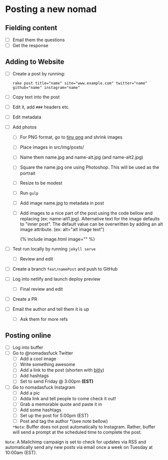# Posting a new nomad

## Fielding content

- [ ] Email them the questions
- [ ] Get the response

## Adding to Website

- [ ] Create a post by running:
   
   `rake post title="name" site="www.example.com" twitter="name" github="name" instagram="name"`

- [ ] Copy text into the post
- [ ] Edit it, add `###` headers etc.
- [ ] Edit metadata

- [ ] Add photos
  - [ ] For PNG format, go to [tiny png](https://tinypng.com/) and shrink images 
  - [ ] Place images in src/img/posts/
  - [ ] Name them name.jpg and name-alt.jpg (and name-alt2.jpg)
  - [ ] Square the name.jpg one using Photoshop. This will be used as the portrait
  - [ ] Resize to be modest
  - [ ] Run `gulp`
  - [ ] Add image name.jpg to metadata in post
  - [ ] Add images to a nice part of the post using the code bellow and replacing <image-name> (ex: name-alt1.jpg). Alternative text for the image defaults to "inner post". The default value can be overwritten by adding an alt image attribute. (ex: alt="alt image text")
  
    {% include image.html image="<image-name>" %}
    
- [ ] Test run locally by running `jekyll serve`
    - [ ] Review and edit 

- [ ] Create a branch `feat/namePost` and push to GitHub
- [ ] Log into netlify and launch deploy preview 
    - [ ] Final review and edit
- [ ] Create a PR 

- [ ] Email the author and tell them it is up
  - [ ] Ask them for more refs

## Posting online

- [ ] Log into buffer
- [ ] Go to @nomadasfuck Twitter
    - [ ] Add a cool image
    - [ ] Write something awesome
    - [ ] Add a link to the post (shorten with [bitly](https://bitly.com/))
    - [ ] Add hashtags 
    - [ ] Set to send Friday @ 3:00pm __(EST)__

- [ ] Go to nomadasfuck Instagram
    - [ ] Add a pic
    - [ ] Adda link and tell people to come check it out! 
    - [ ] Grab a memorable quote and paste it in
    - [ ] Add some hashtags 
    - [ ] Set up the post for 5:00pm (EST) 
    - [ ] Post and tag the author *(see note bellow) 
     
    `*Note`: Buffer does not post automatically to Instagram. Rather, buffer will send a prompt at the scheduled time to complete the post. 
       
`Note`: A Mailchimp campaign is set to check for updates via RSS and automatically send any new posts via email once a week on Tuesday at 10:00am (EST).